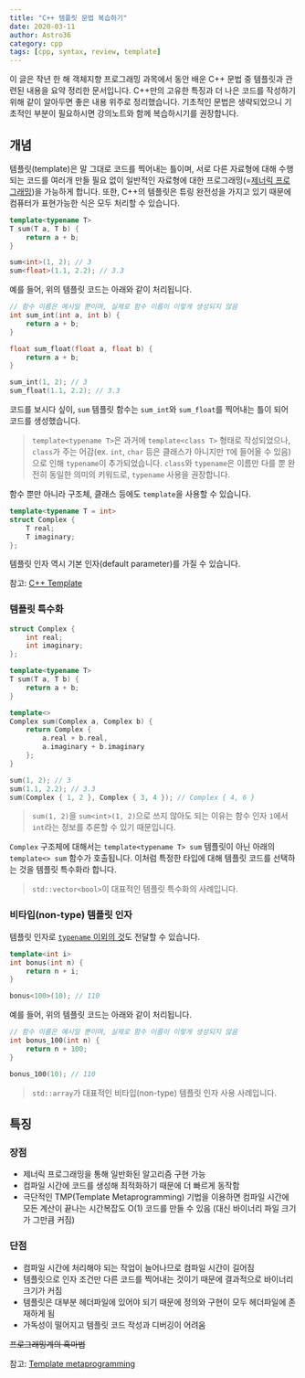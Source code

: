 ```yaml
---
title: "C++ 템플릿 문법 복습하기"
date: 2020-03-11
author: Astro36
category: cpp
tags: [cpp, syntax, review, template]
---
```


이 글은 작년 한 해 객체지향 프로그래밍 과목에서 동안 배운 C++ 문법 중 템플릿과 관련된 내용을 요약 정리한 문서입니다. C++만의 고유한 특징과 더 나은 코드를 작성하기 위해 같이 알아두면 좋은 내용 위주로 정리했습니다. 기초적인 문법은 생략되었으니 기초적인 부분이 필요하시면 강의노트와 함께 복습하시기를 권장합니다.

## 개념

템플릿(template)은 말 그대로 코드를 찍어내는 틀이며, 서로 다른 자료형에 대해 수행되는 코드를 여러개 만들 필요 없이 일반적인 자료형에 대한 프로그래밍(=[제너릭 프로그래밍](https://en.wikipedia.org/wiki/Generic_programming))을 가능하게 합니다. 또한, C++의 템플릿은 튜링 완전성을 가지고 있기 때문에 컴퓨터가 표현가능한 식은 모두 처리할 수 있습니다.

```cpp
template<typename T>
T sum(T a, T b) {
    return a + b;
}

sum<int>(1, 2); // 3
sum<float>(1.1, 2.2); // 3.3
```

예를 들어, 위의 템플릿 코드는 아래와 같이 처리됩니다.

```cpp
// 함수 이름은 예시일 뿐이며, 실제로 함수 이름이 이렇게 생성되지 않음
int sum_int(int a, int b) {
    return a + b;
}

float sum_float(float a, float b) {
    return a + b;
}

sum_int(1, 2); // 3
sum_float(1.1, 2.2); // 3.3
```

코드를 보시다 싶이, `sum` 템플릿 함수는 `sum_int`와 `sum_float`를 찍어내는 틀이 되어 코드를 생성했습니다.

> `template<typename T>`은 과거에 `template<class T>` 형태로 작성되었으나, `class`가 주는 어감(ex. `int`, `char` 등은 클래스가 아니지만 `T`에 들어올 수 있음)으로 인해 `typename`이 추가되었습니다. `class`와 `typename`은 이름만 다를 뿐 완전히 동일한 의미의 키워드로, `typename` 사용을 권장합니다.

함수 뿐만 아니라 구조체, 클래스 등에도 `template`을 사용할 수 있습니다.

```cpp
template<typename T = int>
struct Complex {
    T real;
    T imaginary;
};
```

템플릿 인자 역시 기본 인자(default parameter)를 가질 수 있습니다.

참고: [C++ Template](https://modoocode.com/219)

### 템플릿 특수화

```cpp
struct Complex {
    int real;
    int imaginary;
};

template<typename T>
T sum(T a, T b) {
    return a + b;
}

template<>
Complex sum(Complex a, Complex b) {
    return Complex {
        a.real + b.real,
        a.imaginary + b.imaginary
    };
}

sum(1, 2); // 3
sum(1.1, 2.2); // 3.3
sum(Complex { 1, 2 }, Complex { 3, 4 }); // Complex { 4, 6 }
```

> `sum(1, 2)`을 `sum<int>(1, 2)`으로 쓰지 않아도 되는 이유는 함수 인자 `1`에서 `int`라는 정보를 추론할 수 있기 때문입니다.

`Complex` 구조체에 대해서는 `template<typename T> sum` 템플릿이 아닌 아래의 `template<> sum` 함수가 호출됩니다. 이처럼 특정한 타입에 대해 템플릿 코드를 선택하는 것을 템플릿 특수화라 합니다.

> `std::vector<bool>`이 대표적인 템플릿 특수화의 사례입니다.

### 비타입(non-type) 템플릿 인자

템플릿 인자로 [`typename` 이외의 것](https://en.cppreference.com/w/cpp/language/template_parameters)도 전달할 수 있습니다.

```cpp
template<int i>
int bonus(int n) {
    return n + i;
}

bonus<100>(10); // 110
```

예를 들어, 위의 템플릿 코드는 아래와 같이 처리됩니다.

```cpp
// 함수 이름은 예시일 뿐이며, 실제로 함수 이름이 이렇게 생성되지 않음
int bonus_100(int n) {
    return n + 100;
}

bonus_100(10); // 110
```

> `std::array`가 대표적인 비타입(non-type) 템플릿 인자 사용 사례입니다.

## 특징

### 장점

- 제너릭 프로그래밍을 통해 일반화된 알고리즘 구현 가능
- 컴파일 시간에 코드를 생성해 최적화하기 때문에 더 빠르게 동작함
- 극단적인 TMP(Template Metaprogramming) 기법을 이용하면 컴파일 시간에 모든 계산이 끝나는 시간복잡도 O(1) 코드를 만들 수 있음 (대신 바이너리 파일 크기가 그만큼 커짐)

### 단점

- 컴파일 시간에 처리해야 되는 작업이 늘어나므로 컴파일 시간이 길어짐
- 템플릿으로 인자 조건만 다른 코드를 찍어내는 것이기 때문에 결과적으로 바이너리 크기가 커짐
- 템플릿은 대부분 헤더파일에 있어야 되기 때문에 정의와 구현이 모두 헤더파일에 존재하게 됨
- 가독성이 떨어지고 템플릿 코드 작성과 디버깅이 어려움

~~프로그래밍계의 흑마법~~

참고: [Template metaprogramming](https://en.wikipedia.org/wiki/Template_metaprogramming)
